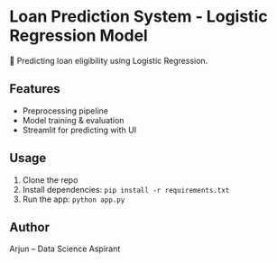 # Loan Prediction System - Logistic Regression Model

🔮 Predicting loan eligibility using Logistic Regression.

## Features
- Preprocessing pipeline
- Model training & evaluation
- Streamlit for predicting with UI

## Usage
1. Clone the repo
2. Install dependencies: `pip install -r requirements.txt`
3. Run the app: `python app.py`

## Author
Arjun – Data Science Aspirant
